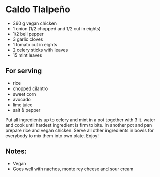 # Caldo Tlalpeño
* 360 g vegan chicken
* 1 onion (1/2 chopped and 1/2 cut in eights)
* 1/2 bell pepper
* 3 garlic cloves
* 1 tomato cut in eights
* 2 celery sticks with leaves
* 15 mint leaves
## For serving
* rice
* chopped cilantro
* sweet corn
* avocado
* lime juice
* salt & pepper

Put all ingredients up to celery and mint in a pot together with 3 lt. water and cook until hardest ingredient is firm to bite. In another pot and pan prepare rice and vegan chicken. Serve all other ingredients in bowls for everybody to mix them into own plate. Enjoy!

## Notes:
* Vegan
* Goes well with nachos, monte rey cheese and sour cream
